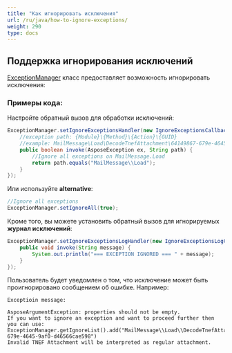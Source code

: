 ```yaml
---
title: "Как игнорировать исключения"
url: /ru/java/how-to-ignore-exceptions/
weight: 290
type: docs
---
```



## **Поддержка игнорирования исключений**
[ExceptionManager](https://apireference.aspose.com/email/java/com.aspose.email/ExceptionManager) класс предоставляет возможность игнорировать исключения:

### **Примеры кода:**

Настройте обратный вызов для обработки исключений:
~~~java
ExceptionManager.setIgnoreExceptionsHandler(new IgnoreExceptionsCallback() {
    //exception path: {Module}\{Method}\{Action}\{GUID}
    //example: MailMessage\Load\DecodeTnefAttachment\64149867-679e-4645-9af0-d46566cae598
    public boolean invoke(AsposeException ex, String path) {
        //Ignore all exceptions on MailMessage.Load
        return path.equals("MailMessage\\Load");
    }
});
~~~

Или используйте **alternative**:
~~~java
//Ignore all exceptions
ExceptionManager.setIgnoreAll(true);
~~~

Кроме того, вы можете установить обратный вызов для игнорируемых **журнал исключений**:
~~~java
ExceptionManager.setIgnoreExceptionsLogHandler(new IgnoreExceptionsLogCallback() {
    public void invoke(String message) {
        System.out.println("=== EXCEPTION IGNORED === " + message);
    }
});
~~~

Пользователь будет уведомлен о том, что исключение может быть проигнорировано сообщением об ошибке. Например:
~~~
Exceptioin message:

AsposeArgumentException: properties should not be empty.
If you want to ignore an exception and want to proceed further then you can use:
ExceptionManager.getIgnoreList().add("MailMessage\\Load\\DecodeTnefAttachment\\64149867-679e-4645-9af0-d46566cae598")
Invalid TNEF Attachment will be interpreted as regular attachment.
~~~
